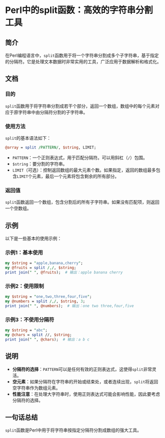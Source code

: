 <!--
Meta Description: # Perl中的split函数：高效的字符串分割工具 ## 简介 在Perl编程语言中，`split`函数用于将一个字符串分割成多个子字符串，基于指定的分隔符。它是处理文本数据时非常实用的工具，广泛应用于数据解析和格式化。 ## 文档 ### 目的 `split`函数用于将字符串分割成若干个部分，返...
Meta Keywords: split, string, perl, pattern, limit
-->

# Perl中的split函数：高效的字符串分割工具

## 简介
在Perl编程语言中，`split`函数用于将一个字符串分割成多个子字符串，基于指定的分隔符。它是处理文本数据时非常实用的工具，广泛应用于数据解析和格式化。

## 文档
### 目的
`split`函数用于将字符串分割成若干个部分，返回一个数组，数组中的每个元素对应于原字符串中由分隔符分割的子字符串。

### 使用方法
`split`的基本语法如下：
```perl
@array = split /PATTERN/, $string, LIMIT;
```

- `PATTERN`：一个正则表达式，用于匹配分隔符。可以用斜杠（`/`）包围。
- `$string`：要分割的字符串。
- `LIMIT`（可选）：控制返回数组的最大元素个数。如果指定，返回的数组最多包含`LIMIT`个元素，最后一个元素将包含剩余的所有部分。

### 返回值
`split`函数返回一个数组，包含分割后的所有子字符串。如果没有匹配项，则返回一个空数组。

## 示例
以下是一些基本的使用示例：

### 示例1：基本使用
```perl
my $string = "apple,banana,cherry";
my @fruits = split /,/, $string;
print join(" ", @fruits);  # 输出：apple banana cherry
```

### 示例2：使用限制
```perl
my $string = "one,two,three,four,five";
my @numbers = split /,/, $string, 3;
print join(" ", @numbers);  # 输出：one two three,four,five
```

### 示例3：不使用分隔符
```perl
my $string = "abc";
my @chars = split //, $string;
print join(" ", @chars);  # 输出：a b c
```

## 说明
- **分隔符的选择**：`PATTERN`可以是任何有效的正则表达式，这使得`split`非常灵活。
- **空元素**：如果分隔符在字符串的开始或结束处，或者连续出现，`split`将返回空字符串作为数组元素。
- **性能注意**：在处理大字符串时，使用正则表达式可能会影响性能，因此要考虑分隔符的选择。

## 一句话总结
`split`函数是Perl中用于将字符串按指定分隔符分割成数组的强大工具。